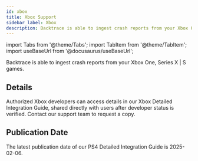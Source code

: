 ```yaml
---
id: xbox
title: Xbox Support
sidebar_label: Xbox
description: Backtrace is able to ingest crash reports from your Xbox One, Series X | S games.
---
```


import Tabs from '@theme/Tabs';
import TabItem from '@theme/TabItem';
import useBaseUrl from '@docusaurus/useBaseUrl';

Backtrace is able to ingest crash reports from your Xbox One, Series X | S games.

## Details

Authorized Xbox developers can access details in our Xbox Detailed Integration Guide, shared directly with users after developer status is verified. Contact our support team to request a copy.

## Publication Date

The latest publication date of our PS4 Detailed Integration Guide is 2025-02-06.
